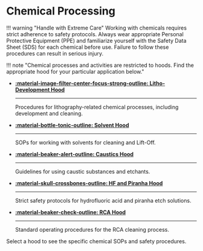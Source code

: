 # Chemical Processing

!!! warning "Handle with Extreme Care"
    Working with chemicals requires strict adherence to safety protocols. Always wear appropriate Personal Protective Equipment (PPE) and familiarize yourself with the Safety Data Sheet (SDS) for each chemical before use. Failure to follow these procedures can result in serious injury.

!!! note "Chemical processes and activities are restricted to hoods. Find the appropriate hood for your particular application below."

<div class="grid cards" markdown>

-   __[:material-image-filter-center-focus-strong-outline: Litho-Development Hood](litho_hood/)__

    ---
    
    Procedures for lithography-related chemical processes, including development and cleaning.

-   __[:material-bottle-tonic-outline: Solvent Hood](solvent_hood/)__

    ---

    SOPs for working with solvents for cleaning and Lift-Off.

-   __[:material-beaker-alert-outline: Caustics Hood](caustics_hood/)__

    ---

    Guidelines for using caustic substances and etchants.

-   __[:material-skull-crossbones-outline: HF and Piranha Hood](hf_pirahna_hood/)__

    ---

    Strict safety protocols for hydrofluoric acid and piranha etch solutions.

-   __[:material-beaker-check-outline: RCA Hood](rca_hood/)__

    ---

    Standard operating procedures for the RCA cleaning process.

</div>

Select a hood to see the specific chemical SOPs and safety procedures.